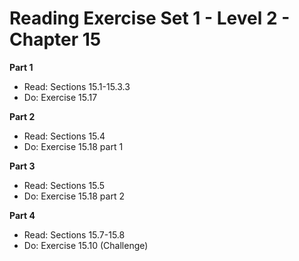 # Reading Exercise Set 1 - Level 2 - Chapter 15

**Part 1**  

- Read: Sections 15.1-15.3.3
- Do: Exercise 15.17


**Part 2**  

- Read: Sections 15.4
- Do: Exercise 15.18 part 1


**Part 3**  

- Read: Sections 15.5
- Do: Exercise 15.18 part 2

**Part 4**  

- Read: Sections 15.7-15.8
- Do: Exercise 15.10 (Challenge)


	 
